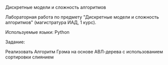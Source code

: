 Дискретные модели и сложность алгоритмов

Лабораторная работа по предмету "Дискретные модели и сложность алгоритмов" (магистратура ИАД, 1 курс).

Используемые языки: Python

Задание:

Реализовать Алгоритм Грэма на основе АВЛ-дерева с использованием сортировки слиянием